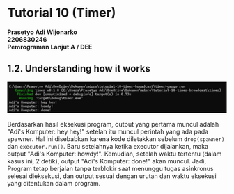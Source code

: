 # Tutorial 10 (Timer)

**Prasetyo Adi Wijonarko**<br>
**2206830246**<br>
**Pemrograman Lanjut A / DEE**<br>


## 1.2. Understanding how it works

![alt text](/image/Timer-1.jpg)

Berdasarkan hasil eksekusi program, output yang pertama muncul adalah "Adi's Komputer: hey hey!" setelah itu muncul perintah yang ada pada spawner. Hal ini disebabkan karena kode diletakkan sebelum `drop(spawner)` dan `executor.run()`. Baru setelahnya ketika executor dijalankan, maka output "Adi's Komputer: howdy!". Kemudian, setelah waktu tertentu (dalam kasus ini, 2 detik), output "Adi's Komputer: done!" akan muncul. Jadi, Program tetap berjalan tanpa terblokir saat menunggu tugas asinkronus selesai dieksekusi, dan output sesuai dengan urutan dan waktu eksekusi yang ditentukan dalam program.